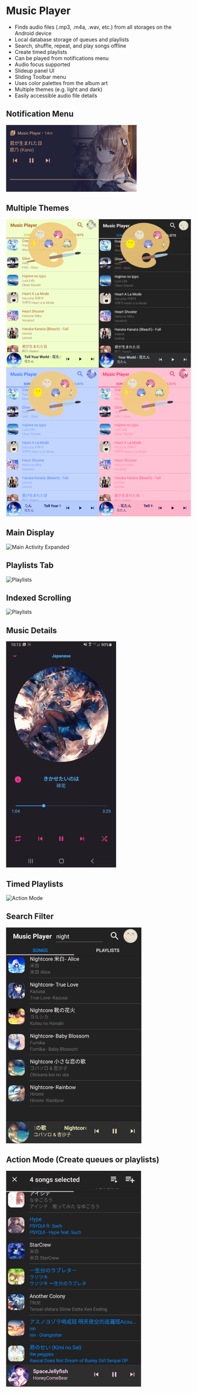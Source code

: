 # Music Player
- Finds audio files (.mp3, .m4a, .wav, etc.) from all storages on the Android device
- Local database storage of queues and playlists
- Search, shuffle, repeat, and play songs offline
- Create timed playlists
- Can be played from notifications menu
- Audio focus supported
- Slideup panel UI
- Sliding Toolbar menu
- Uses color palettes from the album art
- Multiple themes (e.g. light and dark)
- Easily accessible audio file details

## Notification Menu
![Notification](./app/src/main/Screenshots/notificationmenu.png "Notification Menu")

## Multiple Themes
![Multiple Themes Selection](./app/src/main/Screenshots/themes.png "Selection palette for a variety of themes")

## Main Display
![Main Activity Expanded](./app/src/main/Screenshots/maindisplay2.gif "Main Activity Expanded")

## Playlists Tab
![Playlists](./app/src/main/Screenshots/playlists.gif "Playlist Tab")

## Indexed Scrolling
![Playlists](./app/src/main/Screenshots/fastscroll.gif "Indexed Scrolling")

## Music Details
![Music Details](./app/src/main/Screenshots/musicdetails2.gif "Music Details")

## Timed Playlists
![Action Mode](./app/src/main/Screenshots/timedplaylist.gif "Generate Timed Playlists")

## Search Filter
![Search Filter](./app/src/main/Screenshots/searchfilter.png "Searching for songs containing the word 'nightcore'")

## Action Mode (Create queues or playlists)
![Action Mode](./app/src/main/Screenshots/actionmode.png "Queue and Playlist Selection Mode")
